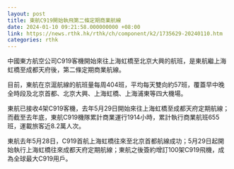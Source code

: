 ```yaml
---
layout: post
title: 東航C919開始執飛第二條定期商業航線
date: 2024-01-10 09:21:58.000000000 +08:00
link: https://news.rthk.hk/rthk/ch/component/k2/1735629-20240110.htm
categories: rthk
---
```


中國東方航空公司C919客機開始來往上海虹橋至北京大興的航班，是東航繼上海虹橋至成都天府後，第二條定期商業航線。

目前，東航在京滬航線的航班量每周404班，平均每天雙向約57班，覆蓋早中晚全時段及北京首都、北京大興、上海虹橋、上海浦東等四大機場。

東航已接收4架C919客機，去年5月29日開始來往上海虹橋至成都天府定期航線；而截至去年底，東航C919機隊累計商業運行1914小時，累計執行商業航班655班，運載旅客近8.2萬人次。

東航去年5月28日，C919首航上海虹橋往來至北京首都航線成功；5月29日起開始執行上海虹橋往來成都天府定期航線；東航之後簽約增訂100架C919飛機，成為全球最大C919用戶。
